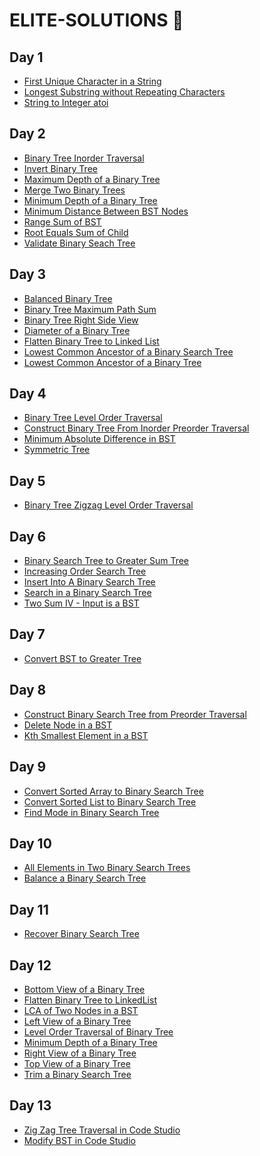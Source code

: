 # ELITE-SOLUTIONS 📄
<h2>Day 1</h2>
<ul>
  <li><a href = "https://github.com/mahendrasaikumargandham/ELITE-SOLUTIONS/blob/main/Day-001%20(23-01-2023)/first-unique-character-in-a-string.java">First Unique Character in a String</a></li>
  <li><a href = "https://github.com/mahendrasaikumargandham/ELITE-SOLUTIONS/blob/main/Day-001%20(23-01-2023)/longest-substring-without-repeating-characters.java">Longest Substring without Repeating Characters</a></li>
  <li><a href = "https://github.com/mahendrasaikumargandham/ELITE-SOLUTIONS/blob/main/Day-001%20(23-01-2023)/string-to-integer-atoi.java">String to Integer atoi</a></li>
</ul>


<h2>Day 2</h2>
<ul>
  <li><a href = "https://github.com/mahendrasaikumargandham/ELITE-SOLUTIONS/blob/main/Day-002%20(24-01-2023)/BinaryTreeInorderTraversal.java">Binary Tree Inorder Traversal</a></li>
  <li><a href = "https://github.com/mahendrasaikumargandham/ELITE-SOLUTIONS/blob/main/Day-002%20(24-01-2023)/InvertBinaryTree.java">Invert Binary Tree</a></li>
  <li><a href = "https://github.com/mahendrasaikumargandham/ELITE-SOLUTIONS/blob/main/Day-002%20(24-01-2023)/MaximumDepthofaBinaryTree.java">Maximum Depth of a Binary Tree</a></li>
  <li><a href = "https://github.com/mahendrasaikumargandham/ELITE-SOLUTIONS/blob/main/Day-002%20(24-01-2023)/MergeTwoBinaryTrees.java">Merge Two Binary Trees</a></li>
  <li><a href = "https://github.com/mahendrasaikumargandham/ELITE-SOLUTIONS/blob/main/Day-002%20(24-01-2023)/MinimumDepthofaBinaryTree.java">Minimum Depth of a Binary Tree</a></li>
  <li><a href = "https://github.com/mahendrasaikumargandham/ELITE-SOLUTIONS/blob/main/Day-002%20(24-01-2023)/MinimumDistanceBetweenBST-Nodes.java">Minimum Distance Between BST Nodes</a></li>
  <li><a href = "https://github.com/mahendrasaikumargandham/ELITE-SOLUTIONS/blob/main/Day-002%20(24-01-2023)/RangeSumofBST.java">Range Sum of BST</a></li>
  <li><a href = "https://github.com/mahendrasaikumargandham/ELITE-SOLUTIONS/blob/main/Day-002%20(24-01-2023)/RootEqualsSumOfChild.java">Root Equals Sum of Child</a></li>
  <li><a href = "https://github.com/mahendrasaikumargandham/ELITE-SOLUTIONS/blob/main/Day-002%20(24-01-2023)/ValidateBinarySearchTree.java">Validate Binary Seach Tree</a></li>
</ul>

<h2>Day 3</h2>
<ul>
  <li><a href = "https://github.com/mahendrasaikumargandham/ELITE-SOLUTIONS/blob/main/Day-003%20(25-01-2023)/BalancedBinaryTree.java">Balanced Binary Tree</a></li>
  <li><a href = "https://github.com/mahendrasaikumargandham/ELITE-SOLUTIONS/blob/main/Day-003%20(25-01-2023)/BinaryTreeMaximumPathSum.java">Binary Tree Maximum Path Sum</a></li>
  <li><a href = "https://github.com/mahendrasaikumargandham/ELITE-SOLUTIONS/blob/main/Day-003%20(25-01-2023)/BinaryTreeRightSideView.java">Binary Tree Right Side View</a></li>
  <li><a href = "https://github.com/mahendrasaikumargandham/ELITE-SOLUTIONS/blob/main/Day-003%20(25-01-2023)/DiameterofaBinaryTree.java">Diameter of a Binary Tree</a></li>
  <li><a href = "https://github.com/mahendrasaikumargandham/ELITE-SOLUTIONS/blob/main/Day-003%20(25-01-2023)/FlattenBinaryTreeToLinkedList.java">Flatten Binary Tree to Linked List</a></li>
  <li><a href = "https://github.com/mahendrasaikumargandham/ELITE-SOLUTIONS/blob/main/Day-003%20(25-01-2023)/LowestCommonAncestorofaBinarySearchTree.java">Lowest Common Ancestor of a Binary Search Tree</a></li>
  <li><a href = "https://github.com/mahendrasaikumargandham/ELITE-SOLUTIONS/blob/main/Day-003%20(25-01-2023)/LowestCommonAncestorofaBinaryTree.java">Lowest Common Ancestor of a Binary Tree</a></li>
</ul>


<h2>Day 4</h2>
<ul>
  <li><a href = "https://github.com/mahendrasaikumargandham/ELITE-SOLUTIONS/blob/main/Day-004%20(26-01-2023)/BinaryTreeLevelOrderTraversal.java">Binary Tree Level Order Traversal</a></li>
  <li><a href = "https://github.com/mahendrasaikumargandham/ELITE-SOLUTIONS/blob/main/Day-004%20(26-01-2023)/ConstructBinaryTreeFromInorderPreorderTraversal.java">Construct Binary Tree From Inorder Preorder Traversal</a></li>
  <li><a href = "https://github.com/mahendrasaikumargandham/ELITE-SOLUTIONS/blob/main/Day-004%20(26-01-2023)/MinimumAbsoluteDifferenceinBST.java">Minimum Absolute Difference in BST</a></li>
  <li><a href = "https://github.com/mahendrasaikumargandham/ELITE-SOLUTIONS/blob/main/Day-004%20(26-01-2023)/SymmetricTree.java">Symmetric Tree</a></li>
</ul>


<h2>Day 5</h2>
<ul>
  <li><a href = "https://github.com/mahendrasaikumargandham/ELITE-SOLUTIONS/blob/main/Day-005%20(27-01-2023)/BinaryTreeZigzagLevelOrderTraversal.java">Binary Tree Zigzag Level Order Traversal</a></li>
</ul>


<h2>Day 6</h2>
<ul>
  <li><a href = "https://github.com/mahendrasaikumargandham/ELITE-SOLUTIONS/blob/main/Day-006%20(28-01-2023)/BinarySearchTreetoGreaterSumTree.java">Binary Search Tree to Greater Sum Tree</a></li>
  <li><a href = "https://github.com/mahendrasaikumargandham/ELITE-SOLUTIONS/blob/main/Day-006%20(28-01-2023)/IncreasingOrderSearchTree.java">Increasing Order Search Tree</a></li>
  <li><a href = "https://github.com/mahendrasaikumargandham/ELITE-SOLUTIONS/blob/main/Day-006%20(28-01-2023)/InsertIntoABinarySearchTree.java">Insert Into A Binary Search Tree</a></li>
  <li><a href = "https://github.com/mahendrasaikumargandham/ELITE-SOLUTIONS/blob/main/Day-006%20(28-01-2023)/SearchinaBinarySearchTree.java">Search in a Binary Search Tree</a></li>
  <li><a href = "https://github.com/mahendrasaikumargandham/ELITE-SOLUTIONS/blob/main/Day-006%20(28-01-2023)/TwoSumIV-InputisaBST.java">Two Sum IV - Input is a BST</a></li>
</ul>


<h2>Day 7</h2>
<ul>
  <li><a href = "https://github.com/mahendrasaikumargandham/ELITE-SOLUTIONS/blob/main/Day-007%20(29-01-2023)/convert-bst-to-greater-tree.java">Convert BST to Greater Tree</a></li>
</ul>


<h2>Day 8</h2>
<ul>
  <li><a href = "https://github.com/mahendrasaikumargandham/ELITE-SOLUTIONS/blob/main/Day-008%20(30-01-2023)/construct-binary-search-tree-from-preorder-traversal.java">Construct Binary Search Tree from Preorder Traversal</a></li>
  <li><a href = "https://github.com/mahendrasaikumargandham/ELITE-SOLUTIONS/blob/main/Day-008%20(30-01-2023)/delete-node-in-a-bst.java">Delete Node in a BST</a></li>
  <li><a href = "https://github.com/mahendrasaikumargandham/ELITE-SOLUTIONS/blob/main/Day-008%20(30-01-2023)/kth-smallest-element-in-a-bst.java">Kth Smallest Element in a BST</a></li>
</ul>

<h2>Day 9</h2>
<ul>
  <li><a href = "https://github.com/mahendrasaikumargandham/ELITE-SOLUTIONS/blob/main/Day-009%20(31-01-2023)/convert-sorted-array-to-binary-search-tree.java">Convert Sorted Array to Binary Search Tree</a></li>
  <li><a href = "https://github.com/mahendrasaikumargandham/ELITE-SOLUTIONS/blob/main/Day-009%20(31-01-2023)/convert-sorted-list-to-binary-search-tree.java">Convert Sorted List to Binary Search Tree</a></li>
  <li><a href = "https://github.com/mahendrasaikumargandham/ELITE-SOLUTIONS/blob/main/Day-009%20(31-01-2023)/find-mode-in-binary-search-tree.java">Find Mode in Binary Search Tree</a></li>
</ul>


<h2>Day 10</h2>
<ul>
  <li><a href = "https://github.com/mahendrasaikumargandham/ELITE-SOLUTIONS/blob/main/Day-010%20(01-02-2023)/all-elements-in-two-binary-search-trees.java">All Elements in Two Binary Search Trees</a></li>
  <li><a href = "https://github.com/mahendrasaikumargandham/ELITE-SOLUTIONS/blob/main/Day-010%20(01-02-2023)/balance-a-binary-search-tree.java">Balance a Binary Search Tree</a></li>
</ul>


<h2>Day 11</h2>
<ul>
  <li><a href = "https://github.com/mahendrasaikumargandham/ELITE-SOLUTIONS/blob/main/Day-011%20(02-02-2023)/Recover-binary-search-tree.java">Recover Binary Search Tree</a></li>
</ul>



<h2>Day 12</h2>
<ul>
  <li><a href = "https://github.com/mahendrasaikumargandham/ELITE-SOLUTIONS/blob/main/Day-012%20(03-02-2023)/Bottom-view-of-a-binaryTree.java">Bottom View of a Binary Tree</a></li>
  <li><a href = "https://github.com/mahendrasaikumargandham/ELITE-SOLUTIONS/blob/main/Day-012%20(03-02-2023)/Flatten-Binary-Tree-to-LinkedList.java">Flatten Binary Tree to LinkedList</a></li>
  <li><a href = "https://github.com/mahendrasaikumargandham/ELITE-SOLUTIONS/blob/main/Day-012%20(03-02-2023)/LCA-of-2-Nodes-in-a-BST.java">LCA of Two Nodes in a BST</a></li>
  <li><a href = "https://github.com/mahendrasaikumargandham/ELITE-SOLUTIONS/blob/main/Day-012%20(03-02-2023)/Left-View-of-a-binaryTree.java">Left View of a Binary Tree</a></li>
  <li><a href = "https://github.com/mahendrasaikumargandham/ELITE-SOLUTIONS/blob/main/Day-012%20(03-02-2023)/Level-Order-Traversal.java">Level Order Traversal of Binary Tree</a></li>
  <li><a href = "https://github.com/mahendrasaikumargandham/ELITE-SOLUTIONS/blob/main/Day-012%20(03-02-2023)/Minimum-Depth-of-a-BinaryTree.java">Minimum Depth of a Binary Tree</a></li>
  <li><a href = "https://github.com/mahendrasaikumargandham/ELITE-SOLUTIONS/blob/main/Day-012%20(03-02-2023)/Right-View-of-a-BinaryTree.java">Right View of a Binary Tree</a></li>
  <li><a href = "https://github.com/mahendrasaikumargandham/ELITE-SOLUTIONS/blob/main/Day-012%20(03-02-2023)/Top-view-of-a-binaryTree.java">Top View of a Binary Tree</a></li>
  <li><a href = "https://github.com/mahendrasaikumargandham/ELITE-SOLUTIONS/blob/main/Day-012%20(03-02-2023)/Trim-a-Binary-Seach-Tree.java">Trim a Binary Search Tree</a></li>
</ul>


<h2>Day 13</h2>
<ul>
  <li><a href = "https://github.com/mahendrasaikumargandham/ELITE-SOLUTIONS/blob/main/Day-013%20(04-03-2023)/ZigZagTreeTraversal.java">Zig Zag Tree Traversal in Code Studio</a></li>
  <li><a href = "https://github.com/mahendrasaikumargandham/ELITE-SOLUTIONS/blob/main/Day-013%20(04-03-2023)/Modify-BST.java">Modify BST in Code Studio</a></li>
</ul>
